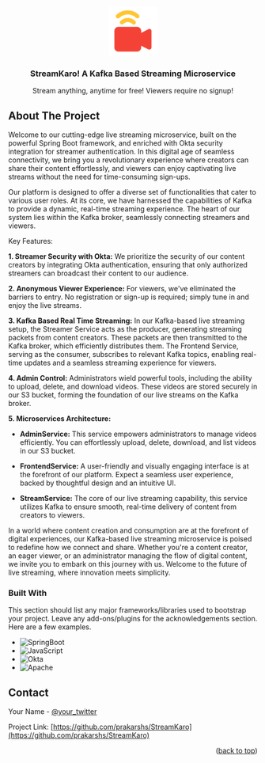 
<!-- PROJECT LOGO -->
<br />
<div align="center">
  <a href="https://github.com/prakarshs/StreamKaro">
    <img src="FrontendService/src/main/resources/static/logo.png" alt="Logo" width="100" height="100">
  </a>

  <h3 align="center">StreamKaro! A Kafka Based Streaming Microservice</h3>

  <p align="center">
    Stream anything, anytime for free! Viewers require no signup!
    <br />

  </p>
</div>



<!-- ABOUT THE PROJECT -->
## About The Project

Welcome to our cutting-edge live streaming microservice, built on the powerful Spring Boot framework, and enriched with Okta security integration for streamer authentication. In this digital age of seamless connectivity, we bring you a revolutionary experience where creators can share their content effortlessly, and viewers can enjoy captivating live streams without the need for time-consuming sign-ups.

Our platform is designed to offer a diverse set of functionalities that cater to various user roles. At its core, we have harnessed the capabilities of Kafka to provide a dynamic, real-time streaming experience. The heart of our system lies within the Kafka broker, seamlessly connecting streamers and viewers.

Key Features:

**1. Streamer Security with Okta:** We prioritize the security of our content creators by integrating Okta authentication, ensuring that only authorized streamers can broadcast their content to our audience.

**2. Anonymous Viewer Experience:** For viewers, we've eliminated the barriers to entry. No registration or sign-up is required; simply tune in and enjoy the live streams.

**3. Kafka Based Real Time Streaming:** In our Kafka-based live streaming setup, the Streamer Service acts as the producer, generating streaming packets from content creators. These packets are then transmitted to the Kafka broker, which efficiently distributes them. The Frontend Service, serving as the consumer, subscribes to relevant Kafka topics, enabling real-time updates and a seamless streaming experience for viewers. 

**4. Admin Control:** Administrators wield powerful tools, including the ability to upload, delete, and download videos. These videos are stored securely in our S3 bucket, forming the foundation of our live streams on the Kafka broker.

**5. Microservices Architecture:**

   - **AdminService:** This service empowers administrators to manage videos efficiently. You can effortlessly upload, delete, download, and list videos in our S3 bucket.
   
   - **FrontendService:** A user-friendly and visually engaging interface is at the forefront of our platform. Expect a seamless user experience, backed by thoughtful design and an intuitive UI.
   
   - **StreamService:** The core of our live streaming capability, this service utilizes Kafka to ensure smooth, real-time delivery of content from creators to viewers.

In a world where content creation and consumption are at the forefront of digital experiences, our Kafka-based live streaming microservice is poised to redefine how we connect and share. Whether you're a content creator, an eager viewer, or an administrator managing the flow of digital content, we invite you to embark on this journey with us. Welcome to the future of live streaming, where innovation meets simplicity.



### Built With

This section should list any major frameworks/libraries used to bootstrap your project. Leave any add-ons/plugins for the acknowledgements section. Here are a few examples.

* ![SpringBoot]
* ![JavaScript]
* ![Okta]
* ![Apache]



<!-- CONTACT -->
## Contact

Your Name - [@your_twitter](prakarsh2101@gmail.com)

Project Link: [https://github.com/prakarshs/StreamKaro](https://github.com/prakarshs/StreamKaro)

<p align="right">(<a href="#readme-top">back to top</a>)</p>





[contributors-shield]: https://img.shields.io/github/contributors/othneildrew/Best-README-Template.svg?style=for-the-badge
[contributors-url]: https://github.com/othneildrew/Best-README-Template/graphs/contributors
[forks-shield]: https://img.shields.io/github/forks/othneildrew/Best-README-Template.svg?style=for-the-badge
[forks-url]: https://github.com/othneildrew/Best-README-Template/network/members
[stars-shield]: https://img.shields.io/github/stars/othneildrew/Best-README-Template.svg?style=for-the-badge
[stars-url]: https://github.com/othneildrew/Best-README-Template/stargazers
[issues-shield]: https://img.shields.io/github/issues/othneildrew/Best-README-Template.svg?style=for-the-badge
[issues-url]: https://github.com/othneildrew/Best-README-Template/issues
[license-shield]: https://img.shields.io/github/license/othneildrew/Best-README-Template.svg?style=for-the-badge
[license-url]: https://github.com/othneildrew/Best-README-Template/blob/master/LICENSE.txt
[linkedin-shield]: https://img.shields.io/badge/-LinkedIn-black.svg?style=for-the-badge&logo=linkedin&colorB=555
[product-screenshot]: images/demo.gif
[SpringBoot]: https://img.shields.io/badge/SpringBoot-32CD32?style=for-the-badge&logo=springBoot&logoColor=white
[JavaScript]: https://img.shields.io/badge/JavaScript-FFEA00?style=for-the-badge&logo=javaScript&logoColor=black
[Docker]: https://img.shields.io/badge/Docker-0096FF?style=for-the-badge&logo=docker&logoColor=white
[Apache]: https://img.shields.io/badge/Apache%20Kafka-DE3163?style=for-the-badge&logo=apache&logoColor=white
[Openpdf]: https://img.shields.io/badge/OpenPDF-F3F2ED?style=for-the-badge&logo=adobe&logoColor=DE3163
[MySql]: https://img.shields.io/badge/MySql-F28C28?style=for-the-badge&logo=mysql&logoColor=white
[Next.js]: https://img.shields.io/badge/next.js-000000?style=for-the-badge&logo=nextdotjs&logoColor=white
[Next-url]: https://nextjs.org/
[React.js]: https://img.shields.io/badge/React-20232A?style=for-the-badge&logo=react&logoColor=61DAFB
[React-url]: https://reactjs.org/
[Vue.js]: https://img.shields.io/badge/Vue.js-35495E?style=for-the-badge&logo=vuedotjs&logoColor=4FC08D
[Vue-url]: https://vuejs.org/
[Okta]: https://img.shields.io/badge/OKTA-00008b?style=for-the-badge&logo=okta&logoColor=white
[Angular.io]: https://img.shields.io/badge/Angular-DD0031?style=for-the-badge&logo=angular&logoColor=white
[Angular-url]: https://angular.io/
[Svelte.dev]: https://img.shields.io/badge/Svelte-4A4A55?style=for-the-badge&logo=svelte&logoColor=FF3E00
[Svelte-url]: https://svelte.dev/
[Laravel.com]: https://img.shields.io/badge/Laravel-FF2D20?style=for-the-badge&logo=laravel&logoColor=white
[Laravel-url]: https://laravel.com
[Bootstrap.com]: https://img.shields.io/badge/Bootstrap-563D7C?style=for-the-badge&logo=bootstrap&logoColor=white
[Bootstrap-url]: https://getbootstrap.com
[JQuery.com]: https://img.shields.io/badge/jQuery-0769AD?style=for-the-badge&logo=jquery&logoColor=white
[JQuery-url]: https://jquery.com 
